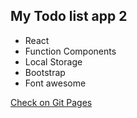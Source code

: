 ## My Todo list app 2

- React
- Function Components
- Local Storage
- Bootstrap
- Font awesome

[Check on Git Pages](https://vhludnev.github.io/todo-list-app2)
